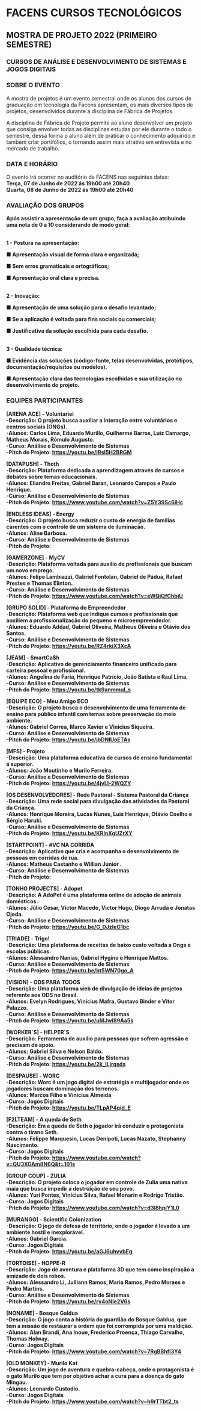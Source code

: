 # FACENS CURSOS TECNOLÓGICOS
## MOSTRA DE PROJETO 2022 (PRIMEIRO SEMESTRE)
### CURSOS DE ANÁLISE E DESENVOLVIMENTO DE SISTEMAS E JOGOS DIGITAIS

### SOBRE O EVENTO
A mostra de projetos é um evento semestral onde os alunos dos cursos de graduação em tecnologia da Facens apresentam, os mais diversos tipos de projetos, desenvolvidos durante a disciplina de Fábrica de Projetos.

A disciplina de Fábrica de Projeto permite ao aluno desenvolver um projeto que consiga envolver todas as disciplinas estudas por ele durante o todo o semestre, dessa forma o aluno além de práticar o conhecimento adquirido e também criar portifólios, o tornando assim mais atrativo em entrevista e no mercado de trabalho.

### DATA E HORÁRIO
O evento irá ocorrer no auditório da FACENS nas seguintes datas:
<br><b>Terça, 07 de Junho de 2022 ás 19h00 até 20h40
<br>Quarta, 08 de Junho de 2022 ás 19h00 até 20h40<b>
  
### AVALIAÇÃO DOS GRUPOS

Após assistir a apresentação de um grupo, faça a avaliação atribuindo uma nota de 0 a 10 considerando de modo geral:

<br>1 - Postura na apresentação:
  
■ Apresentação visual de forma clara e organizada;
  
■ Sem erros gramaticais e ortográficos;
  
■ Apresentação oral clara e precisa.

<br>2 - Inovação:
  
■ Apresentação de uma solução para o desafio levantado;
  
■ Se a aplicação é voltada para fins sociais ou comerciais; 
  
■ Justificativa da solução escolhida para cada desafio.

<br>3 - Qualidade técnica:
  
■ Evidência das soluções (código-fonte, telas desenvolvidas, protótipos, documentação/requisitos ou modelos).
  
■ Apresentação clara das tecnologias escolhidas e sua utilização no desenvolvimento do projeto.

### EQUIPES PARTICIPANTES
 
[ARENA ACE] - Voluntariei</b>
<br>-Descrição: O projeto busca auxiliar a interação entre voluntários e centros sociais (ONGs).
<br>-Alunos: Carlos Lima, Eduardo Murillo, Guilherme Barros, Luiz Camargo, Matheus Morais, Rômulo Augusto.
<br>-Curso: Análise e Desenvolvimento de Sistemas
<br>-Pitch do Projeto: <a href="https://youtu.be/IRsI5H2BRGM">https://youtu.be/IRsI5H2BRGM</a>
  
[DATAPUSH] - Thoth
<br>-Descrição: Plataforma dedicada a aprendizagem através de cursos e debates sobre temas educacionais.
<br>-Alunos: Eliandro Freitas, Gabriel Baran, Leonardo Campos e Paulo Henrique.
<br>-Curso: Análise e Desenvolvimento de Sistemas
<br>-Pitch do Projeto: <a href="https://www.youtube.com/watch?v=Z5Y39Sc6iHc">https://www.youtube.com/watch?v=Z5Y39Sc6iHc</a>
  
[ENDLESS IDEAS] - Energy
<br>-Descrição: O projeto busca reduzir o custo de energia de familias carentes com o controle de um sistema de iluminação.
<br>-Alunos: Aline Barbosa.
<br>-Curso: Análise e Desenvolvimento de Sistemas
<br>-Pitch do Projeto:
  
[GAMERZONE] - MyCV
<br>-Descrição: Plataforma voltada para auxilio de profissionais que buscam um novo emprego.
<br>-Alunos: Felipe Lambiazzi, Gabriel Fontolan, Gabriel de Pádua, Rafael Prestes e Thomas Elinton.
<br>-Curso: Análise e Desenvolvimento de Sistemas
<br>-Pitch do Projeto: <a href="https://www.youtube.com/watch?v=eWQjQfChbjU">https://www.youtube.com/watch?v=eWQjQfChbjU</a>  
  
[GRUPO SOLID] - Plataforma do Empreendedor
<br>-Descrição: Plataforma web que indique cursos e profissionais que auxiliem a profissionalização do pequeno e microempreendedor.
<br>-Alunos: Eduardo Addad, Gabriel Oliveira, Matheus Oliveira e Otávio dos Santos.
<br>-Curso: Análise e Desenvolvimento de Sistemas
<br>-Pitch do Projeto: <a href="https://youtu.be/RZ4rkiX3XcA">https://youtu.be/RZ4rkiX3XcA</a>  
  
[JEAM] - SmartCa$h
<br>-Descrição: Aplicativo de gerenciamento financeiro unificado para carteira pessoal e profissional.
<br>-Alunos: Angelina de Faria, Henrique Patrício, João Batista e Raul Lima.
<br>-Curso: Análise e Desenvolvimento de Sistemas
<br>-Pitch do Projeto: <a href="https://youtu.be/tk9anmmul_s">https://youtu.be/tk9anmmul_s</a>  
  
[EQUIPE ECO] - Meu Amigo ECO
<br>-Descrição: O projeto busca o desenvolvimento de uma ferramenta de ensino para público infantil com temas sobre preservação do meio ambiente.
<br>-Alunos: Gabriel Correa, Marco Xavier e Vinicius Siqueira.
<br>-Curso: Análise e Desenvolvimento de Sistemas
<br>-Pitch do Projeto: <a href="https://youtu.be/jbDNlUoETAs">https://youtu.be/jbDNlUoETAs</a>    
  
[MFS] - Projeto
<br>-Descrição: Uma plataforma educativa de cursos de ensino fundamental á superior.
<br>-Alunos: João Moutinho e Murilo Ferreira.
<br>-Curso: Análise e Desenvolvimento de Sistemas
<br>-Pitch do Projeto: <a href="https://youtu.be/4jvLl-2WQZY">https://youtu.be/4jvLl-2WQZY</a>      
  
[OS DESENVOLVEDORES] - Rede Pastoral - Sistema Pastoral da Criança
<br>-Descrição: Uma rede social para divulgação das atividades da Pastoral da Criança.
<br>-Alunos: Henrique Moreira, Lucas Nunes, Luis Henrique, Otávio Coelho e Sérgio Haruki.
<br>-Curso: Análise e Desenvolvimento de Sistemas
<br>-Pitch do Projeto: <a href="https://youtu.be/KRInXgUZrXY">https://youtu.be/KRInXgUZrXY</a>        
  
[STARTPOINT] - #VC NA CORRIDA
<br>-Descrição: Aplicativo que cria e acompanha o desenvolvimento de pessoas em corridas de rua.
<br>-Alunos: Matheus Castanho e Willian Júnior .
<br>-Curso: Análise e Desenvolvimento de Sistemas
<br>-Pitch do Projeto:
  
[TONHO PROJECTS] - Adopet
<br>-Descrição: A AdoPet é uma plataforma online de adoção de animais domésticos.
<br>-Alunos: Júlio Cesar, Victor Macedo, Victor Hugo, Diogo Arruda e Jonatas Ojeda.
<br>-Curso: Análise e Desenvolvimento de Sistemas
<br>-Pitch do Projeto: <a href="https://youtu.be/G_0JzIeG1bc">https://youtu.be/G_0JzIeG1bc</a>        
  
[TRIADE] - Trigo!
<br>-Descrição: Uma plataforma de receitas de baixo custo voltada a Ongs e escolas públicas.
<br>-Alunos: Alessandro Nanias, Gabriel Hygino e Henrique Mattos.
<br>-Curso: Análise e Desenvolvimento de Sistemas
<br>-Pitch do Projeto: <a href="https://youtu.be/bt5WN70go_A">https://youtu.be/bt5WN70go_A</a>        
  
[VISION] - ODS PARA TODOS
<br>-Descrição: Uma plataforma web de divulgação de ideias de projetos referente aos ODS no Brasil.
<br>-Alunos: Evelyn Rodrigues, Vinicius Mafra, Gustavo Binder e Vitor Palazzo.
<br>-Curso: Análise e Desenvolvimento de Sistemas
<br>-Pitch do Projeto: <a href="https://youtu.be/uMJwl89Aa5s">https://youtu.be/uMJwl89Aa5s</a>
  
[WORKER´S] - HELPER´S
<br>-Descrição: Ferramenta de auxilio para pessoas que sofrem agressão e precisam de apoio.
<br>-Alunos: Gabriel Silva e Nelson Baldo.
<br>-Curso: Análise e Desenvolvimento de Sistemas
<br>-Pitch do Projeto: <a href="https://youtu.be/2k_lLjrqsds">https://youtu.be/2k_lLjrqsds</a>   
  
[DESPAUSE] - WORC
<br>-Descrição: Worc é um jogo digital de estratégia e multijogador onde os jogadores buscam dominação dos terrenos.
<br>-Alunos: Marcos Filho e Vinícius Almeida
<br>-Curso: Jogos Digitais
<br>-Pitch do Projeto: <a href="https://youtu.be/TLpAP4qid_E">https://youtu.be/TLpAP4qid_E</a>          
  
[F2LTEAM] - A queda de Seth
<br>-Descrição: Em a queda de Seth o jogador irá conduzir o protagonista contra o tirano Seth.
<br>-Alunos: Felippe Marquesin, Lucas Denipoti, Lucas Nazato, Stephanny Nascimento.
<br>-Curso: Jogos Digitais
<br>-Pitch do Projeto: <a href="https://www.youtube.com/watch?v=QU3XGAm8N6Q&t=101s">https://www.youtube.com/watch?v=QU3XGAm8N6Q&t=101s</a>          
  
[GROUP COUP] - ZULIA
<br>-Descrição: O projeto coloca o jogador em controle de Zulia uma nativa maia que busca impedir a destruição de seu povo.
<br>-Alunos: Yuri Pontes, Vinícius Silva, Rafael Monarin e Rodrigo Tristão.
<br>-Curso: Jogos Digitais
<br>-Pitch do Projeto: <a href="https://www.youtube.com/watch?v=d3l8hpiY1L0">https://www.youtube.com/watch?v=d3l8hpiY1L0</a>            
  
[MURANGO] - Scientific Colonization
<br>-Descrição: O jogo de defesa de território, onde o jogador é levado a um ambiente hostil e inexplorável.
<br>-Alunos: Gabriel Garcia.
<br>-Curso: Jogos Digitais
<br>-Pitch do Projeto: <a href="https://youtu.be/aGJ6uhvvbEg">https://youtu.be/aGJ6uhvvbEg</a>            
  
[TORTOISE] - HOPPE-R
<br>-Descrição: Jogo de aventura e plataforma 3D que tem como inspiração a amizade de dois robos.
<br>-Alunos: Alessandro Li, Julliann Ramos, Maria Ramos, Pedro Moraes e Pedro Martins.
<br>-Curso: Análise e Desenvolvimento de Sistemas
<br>-Pitch do Projeto: <a href="https://youtu.be/rv4oNle2V6s">https://youtu.be/rv4oNle2V6s</a>            

[NONAME] - Bosque Galdua
<br>-Descrição: O jogo conta a história do guardião do Bosque Galdua, que tem a missão de restaurar a ordem que foi corrompida por uma maldição.
<br>-Alunos: Alan Brandi, Ana Inoue, Frederico Proença, Thiago Carvalho, Thomas Holway.
<br>-Curso: Jogos Digitais
<br>-Pitch do Projeto: <a href="https://www.youtube.com/watch?v=7RgBBhfl3Y4">https://www.youtube.com/watch?v=7RgBBhfl3Y4</a>            
  
[OLD MONKEY] - Murilo Kat
<br>-Descrição: Um jogo de aventura e quebra-cabeça, onde o protagonista é o gato Murilo que tem por objetivo achar a cura para a doença do gato Mingau.
<br>-Alunos: Leonardo Custodio.
<br>-Curso: Jogos Digitais
<br>-Pitch do Projeto: <a href="https://www.youtube.com/watch?v=h9rTTbt2_ts">https://www.youtube.com/watch?v=h9rTTbt2_ts</a>              

